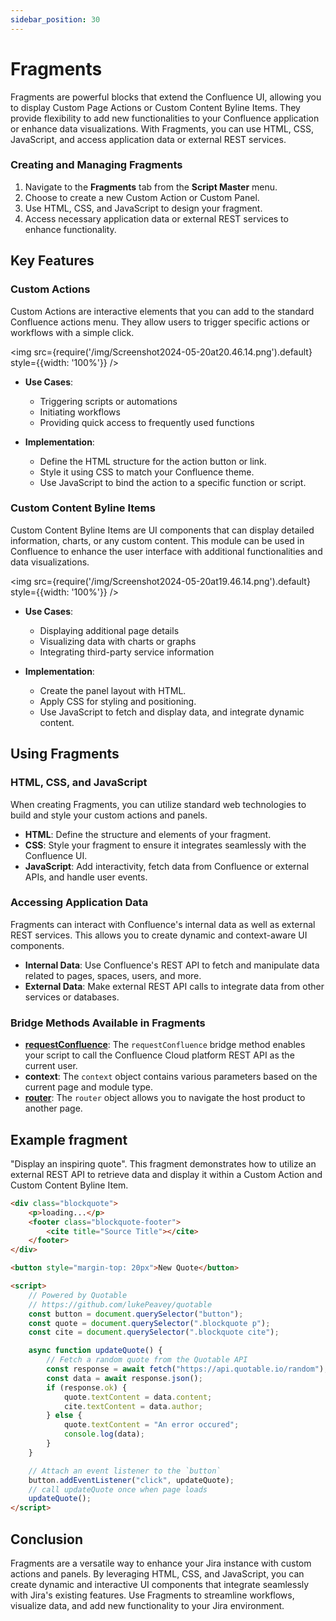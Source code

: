 ```yaml
---
sidebar_position: 30
---
```


# Fragments

Fragments are powerful blocks that extend the Confluence UI, allowing you to display Custom Page Actions or Custom Content Byline Items. They provide flexibility to add new functionalities to your Confluence application or enhance data visualizations. With Fragments, you can use HTML, CSS, JavaScript, and access application data or external REST services.

### Creating and Managing Fragments

1. Navigate to the **Fragments** tab from the **Script Master** menu.
2. Choose to create a new Custom Action or Custom Panel.
3. Use HTML, CSS, and JavaScript to design your fragment.
4. Access necessary application data or external REST services to enhance functionality.

## Key Features

### Custom Actions

Custom Actions are interactive elements that you can add to the standard Confluence actions menu. They allow users to trigger specific actions or workflows with a simple click.

<img src={require('/img/Screenshot2024-05-20at20.46.14.png').default} style={{width: '100%'}} />

- **Use Cases**:
  - Triggering scripts or automations
  - Initiating workflows
  - Providing quick access to frequently used functions

- **Implementation**:
  - Define the HTML structure for the action button or link.
  - Style it using CSS to match your Confluence theme.
  - Use JavaScript to bind the action to a specific function or script.

### Custom Content Byline Items

Custom Content Byline Items are UI components that can display detailed information, charts, or any custom content. This module can be used in Confluence to enhance the user interface with additional functionalities and data visualizations.

<img src={require('/img/Screenshot2024-05-20at19.46.14.png').default} style={{width: '100%'}} />

- **Use Cases**:
  - Displaying additional page details
  - Visualizing data with charts or graphs
  - Integrating third-party service information

- **Implementation**:
  - Create the panel layout with HTML.
  - Apply CSS for styling and positioning.
  - Use JavaScript to fetch and display data, and integrate dynamic content.

## Using Fragments

### HTML, CSS, and JavaScript

When creating Fragments, you can utilize standard web technologies to build and style your custom actions and panels.

- **HTML**: Define the structure and elements of your fragment.
- **CSS**: Style your fragment to ensure it integrates seamlessly with the Confluence UI.
- **JavaScript**: Add interactivity, fetch data from Confluence or external APIs, and handle user events.

### Accessing Application Data

Fragments can interact with Confluence's internal data as well as external REST services. This allows you to create dynamic and context-aware UI components.

- **Internal Data**: Use Confluence's REST API to fetch and manipulate data related to pages, spaces, users, and more.
- **External Data**: Make external REST API calls to integrate data from other services or databases.

### Bridge Methods Available in Fragments

- **[requestConfluence](https://developer.atlassian.com/platform/forge/apis-reference/ui-api-bridge/requestConfluence/)**: The `requestConfluence` bridge method enables your script to call the Confluence Cloud platform REST API as the current user.
- **context**: The `context` object contains various parameters based on the current page and module type.
- **[router](https://developer.atlassian.com/platform/forge/apis-reference/ui-api-bridge/router/)**: The `router` object allows you to navigate the host product to another page.


## Example fragment

"Display an inspiring quote". This fragment demonstrates how to utilize an external REST API to retrieve data and display it within a Custom Action and Custom Content Byline Item.

```html
<div class="blockquote">
    <p>loading...</p>
    <footer class="blockquote-footer">
        <cite title="Source Title"></cite>
    </footer>
</div>

<button style="margin-top: 20px">New Quote</button>

<script>
    // Powered by Quotable
    // https://github.com/lukePeavey/quotable
    const button = document.querySelector("button");
    const quote = document.querySelector(".blockquote p");
    const cite = document.querySelector(".blockquote cite");

    async function updateQuote() {
        // Fetch a random quote from the Quotable API
        const response = await fetch("https://api.quotable.io/random");
        const data = await response.json();
        if (response.ok) {
            quote.textContent = data.content;
            cite.textContent = data.author;
        } else {
            quote.textContent = "An error occured";
            console.log(data);
        }
    }

    // Attach an event listener to the `button`
    button.addEventListener("click", updateQuote);
    // call updateQuote once when page loads
    updateQuote();
</script>
```


## Conclusion

Fragments are a versatile way to enhance your Jira instance with custom actions and panels. By leveraging HTML, CSS, and JavaScript, you can create dynamic and interactive UI components that integrate seamlessly with Jira's existing features. Use Fragments to streamline workflows, visualize data, and add new functionality to your Jira environment.